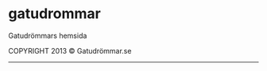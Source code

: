 gatudrommar
===========

Gatudrömmars hemsida

COPYRIGHT
2013 © Gatudrömmar.se
*********************